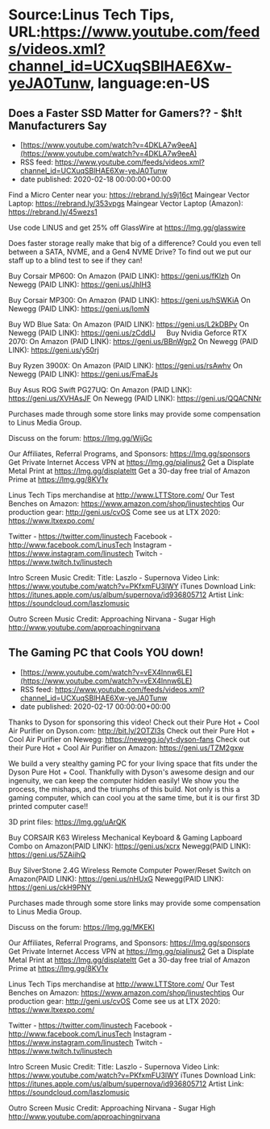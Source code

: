# Source:Linus Tech Tips, URL:https://www.youtube.com/feeds/videos.xml?channel_id=UCXuqSBlHAE6Xw-yeJA0Tunw, language:en-US

## Does a Faster SSD Matter for Gamers?? - $h!t Manufacturers Say
 - [https://www.youtube.com/watch?v=4DKLA7w9eeA](https://www.youtube.com/watch?v=4DKLA7w9eeA)
 - RSS feed: https://www.youtube.com/feeds/videos.xml?channel_id=UCXuqSBlHAE6Xw-yeJA0Tunw
 - date published: 2020-02-18 00:00:00+00:00

Find a Micro Center near you: https://rebrand.ly/s9j16ct
Maingear Vector Laptop: https://rebrand.ly/353vpgs
Maingear Vector Laptop (Amazon): https://rebrand.ly/45wezs1

Use code LINUS and get 25% off GlassWire at https://lmg.gg/glasswire

Does faster storage really make that big of a difference? Could you even tell between a SATA, NVME, and a Gen4 NVME Drive? To find out we put our staff up to a blind test to see if they can! 

Buy Corsair MP600:
On Amazon (PAID LINK): https://geni.us/fKlzh
On Newegg (PAID LINK): https://geni.us/JhIH3

Buy Corsair MP300:
On Amazon (PAID LINK): https://geni.us/hSWKiA
On Newegg (PAID LINK): https://geni.us/IomN

Buy WD Blue Sata:
On Amazon (PAID LINK): https://geni.us/L2kDBPv
On Newegg (PAID LINK): https://geni.us/zCddIJ
 
Buy Nvidia Geforce RTX 2070:
On Amazon (PAID LINK): https://geni.us/BBnWgp2
On Newegg (PAID LINK): https://geni.us/y50rj

Buy Ryzen 3900X:
On Amazon (PAID LINK): https://geni.us/rsAwhv
On Newegg (PAID LINK): https://geni.us/FmaEJs

Buy Asus ROG Swift PG27UQ:
On Amazon (PAID LINK): https://geni.us/XVHAsJF
On Newegg (PAID LINK): https://geni.us/QQACNNr

Purchases made through some store links may provide some compensation to Linus Media Group.

Discuss on the forum: https://lmg.gg/WijGc

Our Affiliates, Referral Programs, and Sponsors: https://lmg.gg/sponsors
Get Private Internet Access VPN at https://lmg.gg/pialinus2
Get a Displate Metal Print at https://lmg.gg/displateltt
Get a 30-day free trial of Amazon Prime at https://lmg.gg/8KV1v

Linus Tech Tips merchandise at http://www.LTTStore.com/ 
Our Test Benches on Amazon: https://www.amazon.com/shop/linustechtips 
Our production gear: http://geni.us/cvOS
Come see us at LTX 2020: https://www.ltxexpo.com/

Twitter - https://twitter.com/linustech
Facebook - http://www.facebook.com/LinusTech
Instagram - https://www.instagram.com/linustech
Twitch - https://www.twitch.tv/linustech 

Intro Screen Music Credit:
Title: Laszlo - Supernova
Video Link: https://www.youtube.com/watch?v=PKfxmFU3lWY
iTunes Download Link: https://itunes.apple.com/us/album/supernova/id936805712
Artist Link: https://soundcloud.com/laszlomusic

Outro Screen Music Credit: Approaching Nirvana - Sugar High http://www.youtube.com/approachingnirvana

## The Gaming PC that Cools YOU down!
 - [https://www.youtube.com/watch?v=vEX4lnnw6LE](https://www.youtube.com/watch?v=vEX4lnnw6LE)
 - RSS feed: https://www.youtube.com/feeds/videos.xml?channel_id=UCXuqSBlHAE6Xw-yeJA0Tunw
 - date published: 2020-02-17 00:00:00+00:00

Thanks to Dyson for sponsoring this video!
Check out their Pure Hot + Cool Air Purifier on Dyson.com: http://bit.ly/2OTZl3s
Check out their Pure Hot + Cool Air Purifier on Newegg:  https://newegg.io/yt-dyson-fans
Check out their Pure Hot + Cool Air Purifier on Amazon: https://geni.us/TZM2gxw 

We build a very stealthy gaming PC for your living space that fits under the Dyson Pure Hot + Cool. Thankfully with Dyson's awesome design and our ingenuity, we can keep the computer hidden easily! We show you the process, the mishaps, and the triumphs of this build. Not only is this a gaming computer, which can cool you at the same time, but it is our first 3D printed computer case!!  

3D print files: https://lmg.gg/uArQK 
 
Buy CORSAIR K63 Wireless Mechanical Keyboard & Gaming Lapboard Combo on
Amazon(PAID LINK): https://geni.us/xcrx
Newegg(PAID LINK): https://geni.us/5ZAiihQ

Buy SilverStone 2.4G Wireless Remote Computer Power/Reset Switch on 
Amazon(PAID LINK): https://geni.us/nHUxG
Newegg(PAID LINK): https://geni.us/ckH9PNY

Purchases made through some store links may provide some compensation to Linus Media Group.

Discuss on the forum: https://lmg.gg/MKEKI

Our Affiliates, Referral Programs, and Sponsors: https://lmg.gg/sponsors
Get Private Internet Access VPN at https://lmg.gg/pialinus2
Get a Displate Metal Print at https://lmg.gg/displateltt
Get a 30-day free trial of Amazon Prime at https://lmg.gg/8KV1v

Linus Tech Tips merchandise at http://www.LTTStore.com/ 
Our Test Benches on Amazon: https://www.amazon.com/shop/linustechtips 
Our production gear: http://geni.us/cvOS
Come see us at LTX 2020: https://www.ltxexpo.com/

Twitter - https://twitter.com/linustech
Facebook - http://www.facebook.com/LinusTech
Instagram - https://www.instagram.com/linustech
Twitch - https://www.twitch.tv/linustech 

Intro Screen Music Credit:
Title: Laszlo - Supernova
Video Link: https://www.youtube.com/watch?v=PKfxmFU3lWY
iTunes Download Link: https://itunes.apple.com/us/album/supernova/id936805712
Artist Link: https://soundcloud.com/laszlomusic

Outro Screen Music Credit: Approaching Nirvana - Sugar High http://www.youtube.com/approachingnirvana

